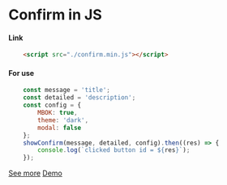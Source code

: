 # Confirm in JS

#### Link 
```html
    <script src="./confirm.min.js"></script>
```

#### For use
``` js
    const message = 'title';
    const detailed = 'description';
    const config = {
        MBOK: true,
        theme: 'dark',
        modal: false
    };
    showConfirm(message, detailed, config).then((res) => {
        console.log(`clicked button id = ${res}`);
    });
```
[See more](https://github.com/gagikpog/confirm/blob/master/main.js)
[Demo](https://gagikpog.ru/confirm/)
